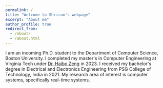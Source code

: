 ```yaml
---
permalink: /
title: "Welcome to Shriram's webpage"
excerpt: "About me"
author_profile: true
redirect_from: 
  - /about/
  - /about.html
---
```


I am an incoming Ph.D. student to the Department of Computer Science, Boston University. I completed my master's in Computer Engineering at Virginia Tech under [Dr. Haibo Zeng](https://www.faculty.ece.vt.edu/zeng/) in 2023. I received my bachelor's degree in Electrical and Electronics Engineering from PSG College of Technology, India in 2021. My research area of interest is computer systems, specifically real-time systems. 
